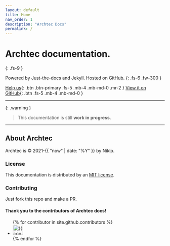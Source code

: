 ```yaml
---
layout: default
title: Home
nav_order: 1
description: "Archtec Docs"
permalink: /
---
```


# Archtec documentation.
{: .fs-9 }

Powered by Just-the-docs and Jekyll. Hosted on GitHub.
{: .fs-6 .fw-300 }

[Help us](#getting-started){: .btn .btn-primary .fs-5 .mb-4 .mb-md-0 .mr-2 } [View it on GitHub](https://github.com/Archtec-io/docs){: .btn .fs-5 .mb-4 .mb-md-0 }

---

{: .warning }
> This documentation is still **work in progress**.

---

## About Archtec

Archtec is &copy; 2021-{{ "now" | date: "%Y" }} by Niklp.

### License

This documentation is distributed by an [MIT license](https://en.wikipedia.org/wiki/MIT_License).

### Contributing

Just fork this repo and make a PR.

#### Thank you to the contributors of Archtec docs!

<ul class="list-style-none">
{% for contributor in site.github.contributors %}
  <li class="d-inline-block mr-1">
     <a href="{{ contributor.html_url }}"><img src="{{ contributor.avatar_url }}" width="32" height="32" alt="{{ contributor.login }}"/></a>
  </li>
{% endfor %}
</ul>
